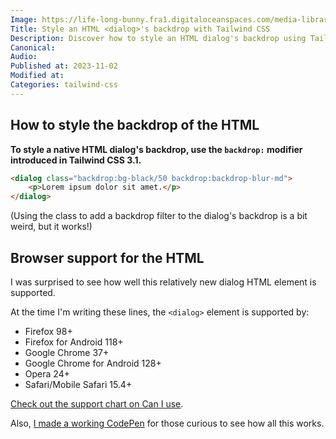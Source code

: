 ```yaml
---
Image: https://life-long-bunny.fra1.digitaloceanspaces.com/media-library/production/214/qrkEYddhnRpmuUVrqz10PO89Zc6pnA-metaYmFja2Ryb3AtdGFpbHdpbmQtY3NzLmpwZw%3D%3D-.jpg
Title: Style an HTML <dialog>'s backdrop with Tailwind CSS
Description: Discover how to style an HTML dialog's backdrop using Tailwind CSS.
Canonical: 
Audio:
Published at: 2023-11-02
Modified at: 
Categories: tailwind-css
---
```


## How to style the backdrop of the HTML <dialog> element using Tailwind CSS

**To style a native HTML dialog's backdrop, use the `backdrop:` modifier introduced in Tailwind CSS 3.1.**

```html
<dialog class="backdrop:bg-black/50 backdrop:backdrop-blur-md">
	<p>Lorem ipsum dolor sit amet.</p>
</dialog>
```

(Using the class to add a backdrop filter to the dialog's backdrop is a bit weird, but it works!)

## Browser support for the HTML <dialog> element

I was surprised to see how well this relatively new dialog HTML element is supported.

At the time I'm writing these lines, the `<dialog>` element is supported by:
- Firefox 98+
- Firefox for Android 118+
- Google Chrome 37+
- Google Chrome for Android 128+
- Opera 24+
- Safari/Mobile Safari 15.4+

[Check out the support chart on Can I use](https://caniuse.com/dialog).

Also, [I made a working CodePen](https://codepen.io/benjamincrozat/pen/poGERgV) for those curious to see how all this works.